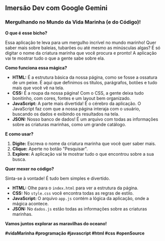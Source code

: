 ## **Imersão Dev com Google Gemini**

###  **Mergulhando no Mundo da Vida Marinha (e do Código)!**

**O que é esse bicho?**

Essa aplicação te leva para um mergulho incrível no mundo marinho!  Quer saber mais sobre baleias, tubarões ou até mesmo as minúsculas algas? É só digitar o nome da criatura marinha que você procura e pronto! A aplicação vai te mostrar tudo o que a gente sabe sobre ela.

**Como funciona essa mágica?**

* **HTML:** É a estrutura básica da nossa página, como se fosse a ossatura de um peixe. É aqui que definimos os títulos, parágrafos, botões e tudo mais que você vê na tela.
* **CSS:** É a roupa da nossa página! Com o CSS, a gente deixa tudo bonitinho, com cores, fontes e um layout bem organizado.
* **JavaScript:** A parte mais divertida! É o cérebro da aplicação. O JavaScript faz com que a nossa página interaja com o usuário, buscando os dados e exibindo os resultados na tela.
* **JSON:** Nosso banco de dados! É um arquivo com todas as informações sobre as criaturas marinhas, como um grande catálogo.

**E como usar?**

1. **Digite:** Escreva o nome da criatura marinha que você quer saber mais.
2. **Clique:** Aperte no botão "Pesquisar".
3. **Explore:** A aplicação vai te mostrar tudo o que encontrou sobre a sua busca.

**Quer mexer no código?**

Sinta-se à vontade! É tudo bem simples e divertido. 
* **HTML:** Olhe para o `index.html` para ver a estrutura da página.
* **CSS:** No `style.css` você encontra todas as regras de estilo.
* **JavaScript:** O arquivo `app.js` contém a lógica da aplicação, onde a mágica acontece.
* **JSON:** No `dados.js` estão todas as informações sobre as criaturas marinhas.

**Vamos juntos explorar as maravilhas do oceano!** 

**#vidaMarinha #programação #javascript #html #css #openSource**

